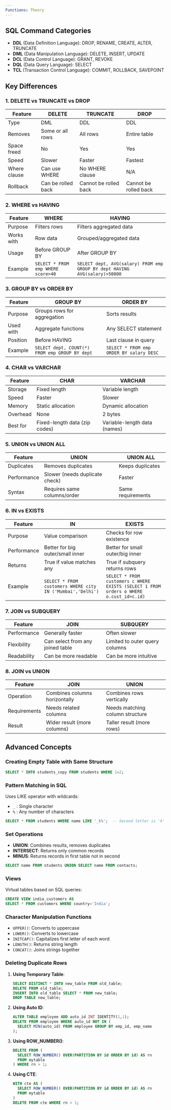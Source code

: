 ```yaml
---
Functions: Theory
---
```

## SQL Command Categories

- **DDL** (Data Definition Language): DROP, RENAME, CREATE, ALTER, TRUNCATE
- **DML** (Data Manipulation Language): DELETE, INSERT, UPDATE
- **DCL** (Data Control Language): GRANT, REVOKE
- **DQL** (Data Query Language): SELECT
- **TCL** (Transaction Control Language): COMMIT, ROLLBACK, SAVEPOINT

## Key Differences

### 1. DELETE vs TRUNCATE vs DROP

|Feature|DELETE|TRUNCATE|DROP|
|---|---|---|---|
|Type|DML|DDL|DDL|
|Removes|Some or all rows|All rows|Entire table|
|Space freed|No|Yes|Yes|
|Speed|Slower|Faster|Fastest|
|Where clause|Can use WHERE|No WHERE clause|N/A|
|Rollback|Can be rolled back|Cannot be rolled back|Cannot be rolled back|

### 2. WHERE vs HAVING

|Feature|WHERE|HAVING|
|---|---|---|
|Purpose|Filters rows|Filters aggregated data|
|Works with|Row data|Grouped/aggregated data|
|Usage|Before GROUP BY|After GROUP BY|
|Example|`SELECT * FROM emp WHERE score>40`|`SELECT dept, AVG(salary) FROM emp GROUP BY dept HAVING AVG(salary)>50000`|

### 3. GROUP BY vs ORDER BY

|Feature|GROUP BY|ORDER BY|
|---|---|---|
|Purpose|Groups rows for aggregation|Sorts results|
|Used with|Aggregate functions|Any SELECT statement|
|Position|Before HAVING|Last clause in query|
|Example|`SELECT dept, COUNT(*) FROM emp GROUP BY dept`|`SELECT * FROM emp ORDER BY salary DESC`|

### 4. CHAR vs VARCHAR

|Feature|CHAR|VARCHAR|
|---|---|---|
|Storage|Fixed length|Variable length|
|Speed|Faster|Slower|
|Memory|Static allocation|Dynamic allocation|
|Overhead|None|2 bytes|
|Best for|Fixed-length data (zip codes)|Variable-length data (names)|

### 5. UNION vs UNION ALL

|Feature|UNION|UNION ALL|
|---|---|---|
|Duplicates|Removes duplicates|Keeps duplicates|
|Performance|Slower (needs duplicate check)|Faster|
|Syntax|Requires same columns/order|Same requirements|

### 6. IN vs EXISTS

|Feature|IN|EXISTS|
|---|---|---|
|Purpose|Value comparison|Checks for row existence|
|Performance|Better for big outer/small inner|Better for small outer/big inner|
|Returns|True if value matches any|True if subquery returns rows|
|Example|`SELECT * FROM customers WHERE city IN ('Mumbai','Delhi')`|`SELECT * FROM customers c WHERE EXISTS (SELECT 1 FROM orders o WHERE o.cust_id=c.id)`|

### 7. JOIN vs SUBQUERY

|Feature|JOIN|SUBQUERY|
|---|---|---|
|Performance|Generally faster|Often slower|
|Flexibility|Can select from any joined table|Limited to outer query columns|
|Readability|Can be more readable|Can be more intuitive|

### 8. JOIN vs UNION

|Feature|JOIN|UNION|
|---|---|---|
|Operation|Combines columns horizontally|Combines rows vertically|
|Requirements|Needs related columns|Needs matching column structure|
|Result|Wider result (more columns)|Taller result (more rows)|

## Advanced Concepts

### Creating Empty Table with Same Structure

```SQL
SELECT * INTO students_copy FROM students WHERE 1=2;
```

### Pattern Matching in SQL

Uses LIKE operator with wildcards:

- `_` : Single character
- `%` : Any number of characters

```SQL
SELECT * FROM students WHERE name LIKE '_k%';  -- Second letter is 'k'
```

### Set Operations

- **UNION**: Combines results, removes duplicates
- **INTERSECT**: Returns only common records
- **MINUS**: Returns records in first table not in second

```SQL
SELECT name FROM students UNION SELECT name FROM contacts;
```

### Views

Virtual tables based on SQL queries:

```SQL
CREATE VIEW india_customers AS
SELECT * FROM customers WHERE country='India';
```

### Character Manipulation Functions

- `UPPER()`: Converts to uppercase
- `LOWER()`: Converts to lowercase
- `INITCAP()`: Capitalizes first letter of each word
- `LENGTH()`: Returns string length
- `CONCAT()`: Joins strings together

### Deleting Duplicate Rows

1. **Using Temporary Table**:
    
    ```SQL
    SELECT DISTINCT * INTO new_table FROM old_table;
    DELETE FROM old_table;
    INSERT INTO old_table SELECT * FROM new_table;
    DROP TABLE new_table;
    ```
    
2. **Using Auto ID**:
    
    ```SQL
    ALTER TABLE employee ADD auto_id INT IDENTITY(1,1);
    DELETE FROM employee WHERE auto_id NOT IN (
      SELECT MIN(auto_id) FROM employee GROUP BY emp_id, emp_name
    );
    ```
    
3. **Using ROW_NUMBER()**:
    
    ```SQL
    DELETE FROM (
      SELECT ROW_NUMBER() OVER(PARTITION BY id ORDER BY id) AS rn
      FROM mytable
    ) WHERE rn > 1;
    ```
    
4. **Using CTE**:
    
    ```SQL
    WITH cte AS (
      SELECT ROW_NUMBER() OVER(PARTITION BY id ORDER BY id) AS rn
      FROM mytable
    )
    DELETE FROM cte WHERE rn > 1;
    ```
